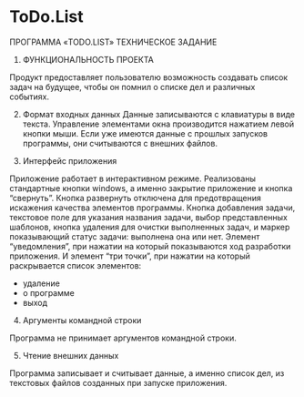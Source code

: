 # ToDo.List
ПРОГРАММА «TODO.LIST»
ТЕХНИЧЕСКОЕ ЗАДАНИЕ

1.	ФУНКЦИОНАЛЬНОСТЬ ПРОЕКТА

Продукт предоставляет пользователю возможность создавать список задач на будущее, чтобы он помнил о списке дел и различных событиях.

2.	Формат входных данных
Данные записываются с клавиатуры в виде текста. Управление элементами окна производится нажатием левой кнопки мыши. Если уже имеются данные с прошлых запусков программы, они считываются с внешних файлов.

3.	Интерфейс приложения

Приложение работает в интерактивном режиме.
Реализованы стандартные кнопки windows, а именно закрытие приложение и кнопка “свернуть”. Кнопка развернуть отключена для предотвращения искажения качества элементов программы.
Кнопка добавления задачи, текстовое поле для указания названия задачи, выбор представленных шаблонов, кнопка удаления для очистки выполненных задач, и маркер показывающий статус задачи: выполнена она или нет. Элемент “уведомления”, при нажатии на который показываются ход разработки приложения.
И элемент “три точки”, при нажатии на который раскрывается список элементов: 
- удаление
- о программе
- выход

4.	Аргументы командной строки

Программа не принимает аргументов командной строки. 

5.	Чтение внешних данных

Программа записывает и считывает данные, а именно список дел, из текстовых файлов созданных при запуске приложения. 
